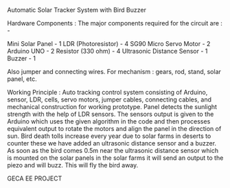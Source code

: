Automatic Solar Tracker System with Bird Buzzer

Hardware Components :
The major components required for the circuit are : - 

Mini Solar Panel     -   1
LDR (Photoresistor) - 4
SG90 Micro Servo Motor - 2
Arduino UNO - 2
Resistor (330 ohm) - 4
Ultrasonic Distance Sensor - 1
Buzzer - 1

Also jumper and connecting wires. For mechanism : gears, rod, stand, solar panel, etc.

Working Principle :
Auto tracking control system consisting of Arduino, sensor, LDR, cells, servo motors, jumper cables, connecting cables, and mechanical construction for working prototype.
Panel detects the sunlight strength with the help of LDR sensors.
The sensors output is given to the Arduino which uses the given algorithm in the code and then processes equivalent output to rotate the motors and align the panel in the direction of sun.
Bird death tolls increase every year due to solar farms in deserts to counter these we have added an ultrasonic distance sensor and a buzzer. As soon as the bird comes 0.5m near the ultrasonic distance sensor which is mounted on the solar panels in the solar farms it will send an output to the piezo and will buzz. This will fly the bird away. 

GECA EE PROJECT
